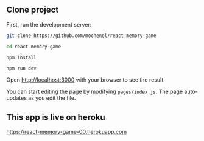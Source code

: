 

## Clone project

First, run the development server:

```bash
git clone https://github.com/mochenel/react-memory-game

cd react-memory-game

npm install

npm run dev

```

Open [http://localhost:3000](http://localhost:3000) with your browser to see the result.

You can start editing the page by modifying `pages/index.js`. The page auto-updates as you edit the file.


## This app is live on heroku

https://react-memory-game-00.herokuapp.com


